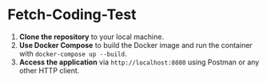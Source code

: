 # Fetch-Coding-Test

1. **Clone the repository** to your local machine.
2. **Use Docker Compose** to build the Docker image and run the container with `docker-compose up --build`.
3. **Access the application** via `http://localhost:8080` using Postman or any other HTTP client.

